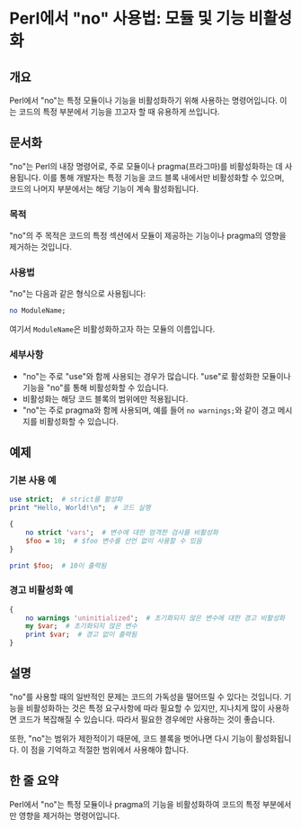 <!--
Meta Description: # Perl에서 "no" 사용법: 모듈 및 기능 비활성화 ## 개요 Perl에서 "no"는 특정 모듈이나 기능을 비활성화하기 위해 사용하는 명령어입니다. 이는 코드의 특정 부분에서 기능을 끄고자 할 때 유용하게 쓰입니다. ## 문서화 "no"는 Perl의 내장 명령어로...
Meta Keywords: 기능을, 코드의, 비활성화, 모듈이나, perl에서
-->

# Perl에서 "no" 사용법: 모듈 및 기능 비활성화

## 개요
Perl에서 "no"는 특정 모듈이나 기능을 비활성화하기 위해 사용하는 명령어입니다. 이는 코드의 특정 부분에서 기능을 끄고자 할 때 유용하게 쓰입니다.

## 문서화
"no"는 Perl의 내장 명령어로, 주로 모듈이나 pragma(프라그마)를 비활성화하는 데 사용됩니다. 이를 통해 개발자는 특정 기능을 코드 블록 내에서만 비활성화할 수 있으며, 코드의 나머지 부분에서는 해당 기능이 계속 활성화됩니다.

### 목적
"no"의 주 목적은 코드의 특정 섹션에서 모듈이 제공하는 기능이나 pragma의 영향을 제거하는 것입니다.

### 사용법
"no"는 다음과 같은 형식으로 사용됩니다:
```perl
no ModuleName;
```
여기서 `ModuleName`은 비활성화하고자 하는 모듈의 이름입니다.

### 세부사항
- "no"는 주로 "use"와 함께 사용되는 경우가 많습니다. "use"로 활성화한 모듈이나 기능을 "no"를 통해 비활성화할 수 있습니다.
- 비활성화는 해당 코드 블록의 범위에만 적용됩니다.
- "no"는 주로 pragma와 함께 사용되며, 예를 들어 `no warnings;`와 같이 경고 메시지를 비활성화할 수 있습니다.

## 예제
### 기본 사용 예
```perl
use strict;  # strict를 활성화
print "Hello, World!\n";  # 코드 실행

{
    no strict 'vars';  # 변수에 대한 엄격한 검사를 비활성화
    $foo = 10;  # $foo 변수를 선언 없이 사용할 수 있음
}

print $foo;  # 10이 출력됨
```

### 경고 비활성화 예
```perl
{
    no warnings 'uninitialized';  # 초기화되지 않은 변수에 대한 경고 비활성화
    my $var;  # 초기화되지 않은 변수
    print $var;  # 경고 없이 출력됨
}
```

## 설명
"no"를 사용할 때의 일반적인 문제는 코드의 가독성을 떨어뜨릴 수 있다는 것입니다. 기능을 비활성화하는 것은 특정 요구사항에 따라 필요할 수 있지만, 지나치게 많이 사용하면 코드가 복잡해질 수 있습니다. 따라서 필요한 경우에만 사용하는 것이 좋습니다.

또한, "no"는 범위가 제한적이기 때문에, 코드 블록을 벗어나면 다시 기능이 활성화됩니다. 이 점을 기억하고 적절한 범위에서 사용해야 합니다.

## 한 줄 요약
Perl에서 "no"는 특정 모듈이나 pragma의 기능을 비활성화하여 코드의 특정 부분에서만 영향을 제거하는 명령어입니다.